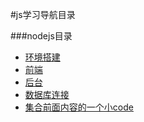 #js学习导航目录

###nodejs目录
- [环境搭建](https://github.com/acdliu/Blog/blob/gh-pages/nodejs_study/nodejs%E7%8E%AF%E5%A2%83%E6%90%AD%E5%BB%BA.md)
- [前端](https://github.com/acdliu/Blog/blob/gh-pages/nodejs_study/web%E5%BC%80%E5%8F%91%E4%B9%8B%E5%89%8D%E7%AB%AF.md)
- [后台](https://github.com/acdliu/Blog/blob/gh-pages/nodejs_study/web%E5%90%8E%E7%AB%AF%E5%BC%80%E5%8F%91.md)
- [数据库连接](https://github.com/acdliu/Blog/blob/gh-pages/nodejs_study/nodejs%E4%B9%8B%E6%95%B0%E6%8D%AE%E5%BA%93.md)
- [集合前面内容的一个小code]()
